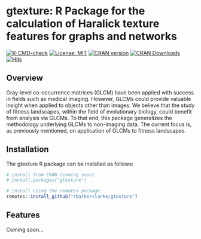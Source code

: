 # gtexture: R Package for the calculation of Haralick texture features for graphs and networks

[![R-CMD-check](https://github.com/sbarkerclarke-phd/gtexture/workflows/R-CMD-check/badge.svg)](https://github.com/sbarkerclarke-phd/gtexture/actions)
[![License: MIT](https://img.shields.io/badge/License-MIT-blue.svg)](https://opensource.org/licenses/MIT)
[![CRAN version](http://www.r-pkg.org/badges/version/CoOccurR)](https://CRAN.R-project.org/package=CoOccurR)
[![CRAN Downloads](http://cranlogs.r-pkg.org/badges/grand-total/CoOccurR)](https://CRAN.R-project.org/package=CoOccurR)
[![Hits](https://hits.seeyoufarm.com/api/count/incr/badge.svg?url=https%3A%2F%2Fgithub.com%2Fsbarkerclarke-phd%2FCoOccurR&count_bg=%2379C83D&title_bg=%23555555&icon=&icon_color=%23E7E7E7&title=hits&edge_flat=false)](https://hits.seeyoufarm.com)

## Overview

Gray-level co-occurrence matrices (GLCM) have been applied with success in fields such as medical imaging.
However, GLCMs could provide valuable insight when applied to objects other than images.
We believe that the study of fitness landscapes, within the field of evolutionary biology, could benefit from analysis via GLCMs.
To that end, this package generalizes the methodology underlying GLCMs to non-imaging data.
The current focus is, as previously mentioned, on application of GLCMs to fitness landscapes.

## Installation

The gtexture R package can be installed as follows:

```r
# install from CRAN (coming soon)
# install.packages("gtexture")

# install using the remotes package
remotes::install_github("rbarkerclarke/gtexture")
```

## Features

Coming soon...
